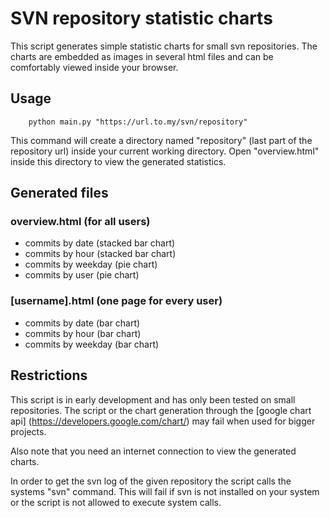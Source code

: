 # SVN repository statistic charts
This script generates simple statistic charts for small svn repositories.
The charts are embedded as images in several html files and can be comfortably 
viewed inside your browser.

## Usage
		python main.py "https://url.to.my/svn/repository"
		
This command will create a directory named "repository" (last part of the 
repository url) inside your current working directory. Open "overview.html" 
inside this directory to view the generated statistics.
		
## Generated files
### overview.html (for all users)
- commits by date (stacked bar chart)
- commits by hour (stacked bar chart)
- commits by weekday (pie chart)
- commits by user (pie chart)

### [username].html (one page for every user)
- commits by date (bar chart)
- commits by hour (bar chart)
- commits by weekday (bar chart)

## Restrictions
This script is in early development and has only been tested on small repositories. 
The script or the chart generation through the [google chart api] 
(https://developers.google.com/chart/) may fail when used for bigger projects.

Also note that you need an internet connection to view the generated charts.

In order to get the svn log of the given repository the script calls the systems
"svn" command. This will fail if svn is not installed on your system or the script
is not allowed to execute system calls.